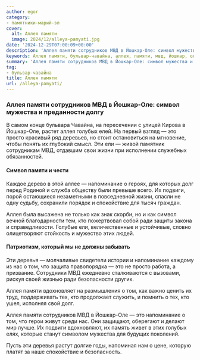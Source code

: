 ```yaml
---
author: egor
category:
- памятники-марий-эл
cover:
  alt: Аллея памяти
  image: 2024/12/alleya-pamyati.jpg
date: '2024-12-29T07:00:09+00:00'
description: 'Аллея памяти сотрудников МВД в Йошкар-Оле: символ мужества и преданности долгу В самом конце бульвара Чавайна, на пересечении с улицей Кирова в...'
keywords: Аллея памяти, бульвар-чавайна, аллея, памяти, мвд, йошкар, оле, символ, это, напоминание, сотрудников, мужества, голубых, просто, ели, жизни, долг
summary: 'Аллея памяти сотрудников МВД в Йошкар-Оле: символ мужества и преданности долгу В самом конце бульвара Чавайна, на пересечении с улицей Кирова в...'
tag:
- бульвар-чавайна
title: Аллея памяти
url: /alleya-pamyati/
---
```


### Аллея памяти сотрудников МВД в Йошкар-Оле: символ мужества и преданности долгу

В самом конце бульвара Чавайна, на пересечении с улицей Кирова в Йошкар-Оле, растет аллея голубых елей. На первый взгляд — это просто красивый ряд деревьев, но стоит остановиться на мгновение, чтобы понять их глубокий смысл. Эти ели — живой памятник сотрудникам МВД, отдавшим свои жизни при исполнении служебных обязанностей.

#### Символ памяти и чести

Каждое дерево в этой аллее — напоминание о героях, для которых долг перед Родиной и служба обществу были превыше всего. Их подвиги, порой остающиеся незаметными в повседневной жизни, спасли не одну судьбу, сохранили порядок и спокойствие для тысяч граждан.

Аллея была высажена не только как знак скорби, но и как символ вечной благодарности тем, кто пожертвовал собой ради защиты закона и справедливости. Голубые ели, величественные и устойчивые, словно олицетворяют стойкость и мужество этих людей.

#### Патриотизм, который мы не должны забывать

Эти деревья — молчаливые свидетели истории и напоминание каждому из нас о том, что защита правопорядка — это не просто работа, а призвание. Сотрудники МВД ежедневно сталкиваются с вызовами, рискуя своей жизнью ради безопасности других.

Аллея памяти вдохновляет на размышления о том, как важно ценить их труд, поддерживать тех, кто продолжает служить, и помнить о тех, кто ушел, исполняя свой долг.

Аллея памяти сотрудников МВД в Йошкар-Оле — это напоминание о том, что герои живут среди нас. Они защищают, оберегают и делают мир лучше. Их подвиги вдохновляют, их память живет в этих голубых елях, которые станут символом мужества для будущих поколений.

Пусть эти деревья растут долгие годы, напоминая нам о цене, которую платят за наше спокойствие и безопасность.